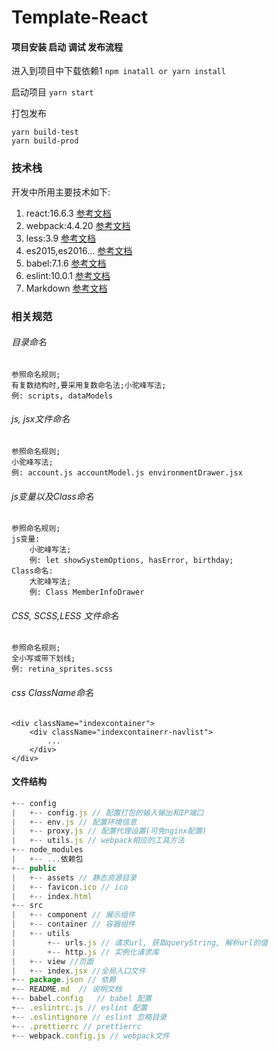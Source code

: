 
# Template-React

#### 项目安装 启动 调试 发布流程
进入到项目中下载依赖1
`npm inatall or yarn install`

启动项目
`yarn start`

打包发布
```
yarn build-test
yarn build-prod
```


### 技术栈
开发中所用主要技术如下:

1. react:16.6.3 [参考文档](https://reactjs.org/)
3. webpack:4.4.20 [参考文档](https://webpack.js.org/)
4. less:3.9 [参考文档](http://lesscss.org/)
5. es2015,es2016... [参考文档](http://es6.ruanyifeng.com/)
6. babel:7.1.6 [参考文档](https://babeljs.io/)
7. eslint:10.0.1 [参考文档](https://eslint.org/)
8. Markdown [参考文档](https://maxiang.io)

### 相关规范

###### 目录命名

```
参照命名规则;
有复数结构时,要采用复数命名法;小驼峰写法;
例: scripts, dataModels
```

###### js, jsx文件命名

```
参照命名规则;
小驼峰写法;
例: account.js accountModel.js environmentDrawer.jsx
```

###### js变量以及Class命名

```
参照命名规则;
js变量:
    小驼峰写法;
    例: let showSystemOptions, hasError, birthday;
Class命名:
    大驼峰写法;
    例: Class MemberInfoDrawer   
```

###### CSS, SCSS,LESS 文件命名

``````
参照命名规则;
全小写或带下划线;
例: retina_sprites.scss
``````

###### css ClassName命名

```code
<div className="indexcontainer">
    <div className="indexcontainerr-navlist">
    	...
    </div>
</div>     
```

#### 文件结构
```js
+-- config
|   +-- config.js // 配置打包的输入输出和IP端口
|   +-- env.js // 配置环境信息
|   +-- proxy.js // 配置代理设置(可免nginx配置)
|   +-- utils.js // webpack相应的工具方法
+-- node_modules
|   +-- ...依赖包
+-- public
|   +-- assets // 静态资源目录
|   +-- favicon.ico // ico
|   +-- index.html 
+-- src
|   +-- component // 展示组件
|   +-- container // 容器组件
|   +-- utils  
|       +-- urls.js // 请求url, 获取queryString, 解析url的值
|       +-- http.js // 实例化请求库
|   +-- view //页面
|   +-- index.jsx //全局入口文件
+-- package.json // 依赖
+-- README.md  // 说明文档
+-- babel.config   // babel 配置
+-- .eslintrc.js // eslint 配置
+-- .eslintignore // eslint 忽略目录
+-- .prettierrc // prettierrc
+-- webpack.config.js // webpack文件
```
